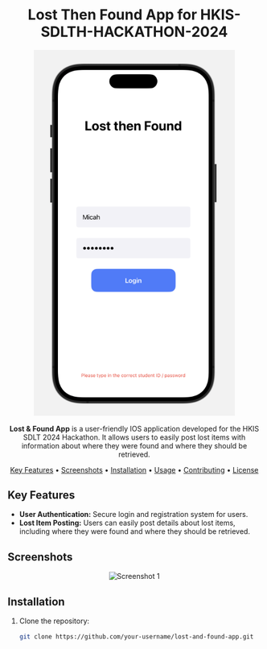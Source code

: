 <h1 align="center">Lost Then Found App for HKIS-SDLTH-HACKATHON-2024</h1>

<p align="center">
  <img src="HKIS-SDLT-HACKATHON-2024/AppScreenshots/main_app_screenshot.png" alt="App Screenshot" width="400">
</p>

<p align="center">
  <strong>Lost & Found App</strong> is a user-friendly IOS application developed for the HKIS SDLT 2024 Hackathon. It allows users to easily post lost items with information about where they were found and where they should be retrieved.
</p>

<p align="center">
  <a href="#key-features">Key Features</a> •
  <a href="#screenshots">Screenshots</a> •
  <a href="#installation">Installation</a> •
  <a href="#usage">Usage</a> •
  <a href="#contributing">Contributing</a> •
  <a href="#license">License</a>
</p>

## Key Features

- **User Authentication:** Secure login and registration system for users.
- **Lost Item Posting:** Users can easily post details about lost items, including where they were found and where they should be retrieved.

## Screenshots

<p align="center">
  <img src="HKIS-SDLT-HACKATHON-2024/AppScreenshots/secondary_app_screenshot" alt="Screenshot 1" width="200">
</p>

## Installation

1. Clone the repository:

   ```bash
   git clone https://github.com/your-username/lost-and-found-app.git
